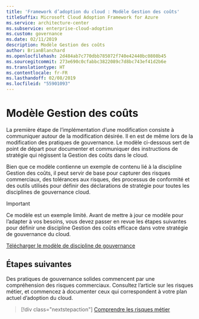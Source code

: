 ```yaml
---
title: 'Framework d’adoption du cloud : Modèle Gestion des coûts'
titleSuffix: Microsoft Cloud Adoption Framework for Azure
ms.service: architecture-center
ms.subservice: enterprise-cloud-adoption
ms.custom: governance
ms.date: 02/11/2019
description: Modèle Gestion des coûts
author: BrianBlanchard
ms.openlocfilehash: 2d484ab7c770dbb785072f740e42440bc0808b45
ms.sourcegitcommit: 273e690c0cfabbc3822089c7d8bc743ef41d2b6e
ms.translationtype: HT
ms.contentlocale: fr-FR
ms.lasthandoff: 02/08/2019
ms.locfileid: "55901093"
---
```

# <a name="cost-management-template"></a>Modèle Gestion des coûts

La première étape de l’implémentation d’une modification consiste à communiquer autour de la modification désirée. Il en est de même lors de la modification des pratiques de gouvernance. Le modèle ci-dessous sert de point de départ pour documenter et communiquer des instructions de stratégie qui régissent la Gestion des coûts dans le cloud.

Bien que ce modèle contienne un exemple de contenu lié à la discipline Gestion des coûts, il peut servir de base pour capturer des risques commerciaux, des tolérances aux risques, des processus de conformité et des outils utilisés pour définir des déclarations de stratégie pour toutes les disciplines de gouvernance cloud.

> [!IMPORTANT]
> Ce modèle est un exemple limité. Avant de mettre à jour ce modèle pour l’adapter à vos besoins, vous devez passer en revue les étapes suivantes pour définir une discipline Gestion des coûts efficace dans votre stratégie de gouvernance du cloud.

<!-- markdownlint-disable MD033 -->

 <a href="https://archcenter.blob.core.windows.net/cdn/fusion/governance/Governance Discipline Template.docx">Télécharger le modèle de discipline de gouvernance</a>

<!-- markdownlint-enable MD033 -->

## <a name="next-steps"></a>Étapes suivantes

Des pratiques de gouvernance solides commencent par une compréhension des risques commerciaux. Consultez l’article sur les risques métier, et commencez à documenter ceux qui correspondent à votre plan actuel d’adoption du cloud.

> [!div class="nextstepaction"]
> [Comprendre les risques métier](./business-risks.md)
